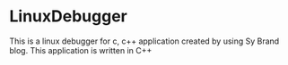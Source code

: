 # LinuxDebugger
This is a linux debugger for c, c++ application created by using Sy Brand blog. This application is written in C++
